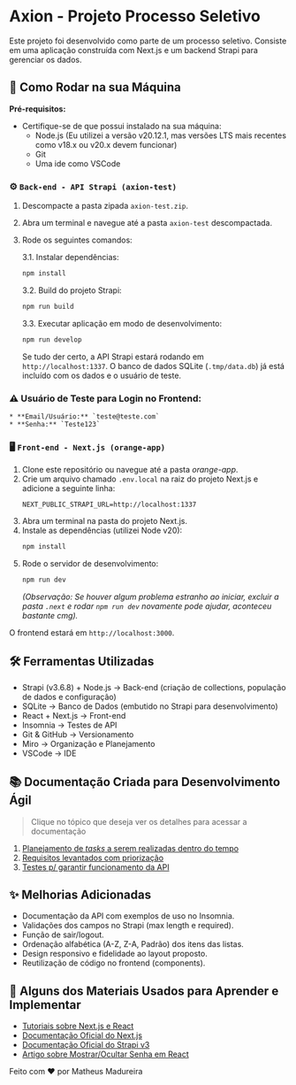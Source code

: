 #  Axion - Projeto Processo Seletivo

Este projeto foi desenvolvido como parte de um processo seletivo. Consiste em uma aplicação construída com Next.js e um backend Strapi para gerenciar os dados.

## 🚀 Como Rodar na sua Máquina

**Pré-requisitos:**
- Certifique-se de que possui instalado na sua máquina:
    - Node.js (Eu utilizei a versão v20.12.1, mas versões LTS mais recentes como v18.x ou v20.x devem funcionar)
    - Git
    - Uma ide como VSCode


### ⚙️ `Back-end - API Strapi (axion-test)`

1.  Descompacte a pasta zipada `axion-test.zip`.
2.  Abra um terminal e navegue até a pasta `axion-test` descompactada.
3.  Rode os seguintes comandos:

    3.1. Instalar dependências:
    ```bash
    npm install
    ```

    3.2. Build do projeto Strapi:
    ```bash
    npm run build
    ```

    3.3. Executar aplicação em modo de desenvolvimento:
    ```bash
    npm run develop
    ```
    Se tudo der certo, a API Strapi estará rodando em `http://localhost:1337`. O banco de dados SQLite (`.tmp/data.db`) já está incluído com os dados e o usuário de teste.

### ⚠️ **Usuário de Teste para Login no Frontend:**
    * **Email/Usuário:** `teste@teste.com`
    * **Senha:** `Teste123`


### 🖥️ `Front-end - Next.js (orange-app)`

1.  Clone este repositório ou navegue até a pasta *orange-app*.
2.  Crie um arquivo chamado `.env.local` na raiz do projeto Next.js e adicione a seguinte linha:
    ```
    NEXT_PUBLIC_STRAPI_URL=http://localhost:1337
    ```
3.  Abra um terminal na pasta do projeto Next.js.
4.  Instale as dependências (utilizei Node v20):
    ```bash
    npm install
    ```
5.  Rode o servidor de desenvolvimento:
    ```bash
    npm run dev
    ```
    *(Observação: Se houver algum problema estranho ao iniciar, excluir a pasta `.next` e rodar `npm run dev` novamente pode ajudar, aconteceu bastante cmg).*

O frontend estará  em `http://localhost:3000`.


## 🛠️ Ferramentas Utilizadas
- Strapi (v3.6.8) + Node.js -> Back-end (criação de collections, população de dados e configuração)
- SQLite -> Banco de Dados (embutido no Strapi para desenvolvimento)
- React + Next.js -> Front-end
- Insomnia -> Testes de API
- Git & GitHub -> Versionamento
- Miro -> Organização e Planejamento
- VSCode -> IDE

## 📚 Documentação Criada para Desenvolvimento Ágil
> Clique no tópico que deseja ver os detalhes para acessar a documentação
1. [Planejamento de *tasks* a serem realizadas dentro do tempo](./docs-backlog/tasks-plan.md)
2. [Requisitos levantados com priorização](./docs-backlog/requisitos.md)
3. [Testes p/ garantir funcionamento da API](./docs-backlog/testes.md)

## ✨ Melhorias Adicionadas
- Documentação da API com exemplos de uso no Insomnia.
- Validações dos campos no Strapi (max length e required).
- Função de sair/logout.
- Ordenação alfabética (A-Z, Z-A, Padrão) dos itens das listas.
- Design responsivo e fidelidade ao layout proposto.
- Reutilização de código no frontend (components).

## 📖 Alguns dos Materiais Usados para Aprender e Implementar
- [Tutoriais sobre Next.js e React](https://youtu.be/843nec-IvW0?si=IAPeofgs5VtbC2Py)
- [Documentação Oficial do Next.js](https://nextjs.org/docs/app/getting-started)
- [Documentação Oficial do Strapi v3](https://docs-v3.strapi.io/)
- [Artigo sobre Mostrar/Ocultar Senha em React](https://everythingcs.dev/blog/show-and-hide-password-next-js-react-js/)


Feito com ❤️ por Matheus Madureira
